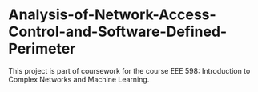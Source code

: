 # Analysis-of-Network-Access-Control-and-Software-Defined-Perimeter
This project is part of coursework for the course EEE 598: Introduction to Complex Networks and Machine Learning.
